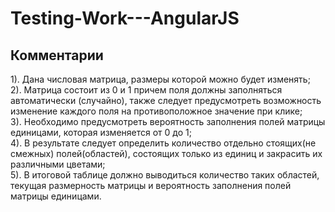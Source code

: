 # Testing-Work---AngularJS

## Комментарии 

1). Дана числовая матрица, размеры которой можно будет изменять;<br/>
2). Матрица состоит из 0 и 1 причем поля должны заполняться автоматически (случайно), также следует предусмотреть возможность изменение каждого поля на противоположное значение при клике; <br/>
3). Необходимо предусмотреть вероятность заполнения полей матрицы единицами, которая изменяется от 0 до 1; <br/>
4). В результате следует определить количество отдельно стоящих(не смежных) полей(областей), состоящих только из единиц и закрасить их различными цветами; <br/>
5). В итоговой таблице должно выводиться количество таких областей, текущая размерность матрицы и вероятность заполнения полей матрицы единицами. <br/>
